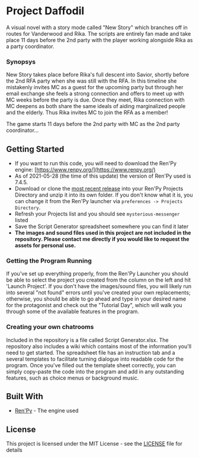 # Project Daffodil

A visual novel with a story mode called "New Story" which branches off in routes for Vanderwood and Rika. The scripts are entirely fan made and take place 11 days before the 2nd party with the player working alongside Rika as a party coordinator. 

### Synopsys 

New Story takes place before Rika's full descent into Savior, shortly before the 2nd RFA party when she was still with the RFA.
In this timeline she mistakenly invites MC as a guest for the upcoming party but through her email exchange she feels a strong connection and offers to meet up with MC weeks before the party is due.
Once they meet, Rika connection with MC deepens as both share the same ideals of aiding marginalized people and the elderly. Thus Rika invites MC to join the RFA as a member!

The game starts 11 days before the 2nd party with MC as the 2nd party coordinator...

## Getting Started

* If you want to run this code, you will need to download the Ren'Py engine: [https://www.renpy.org/](https://www.renpy.org/)
* As of 2021-05-28 (the time of this update) the version of Ren'Py used is 7.4.5.
* Download or clone the [most recent release](https://github.com/shawna-p/mysterious-messenger/releases) into your Ren'Py Projects Directory and unzip it into its own folder. If you don't know what it is, you can change it from the Ren'Py launcher via `preferences -> Projects Directory`.
* Refresh your Projects list and you should see `mysterious-messenger` listed
* Save the Script Generator spreadsheet somewhere you can find it later
* **The images and sound files used in this project are not included in the repository. Please contact me directly if you would like to request the assets for personal use.**

### Getting the Program Running

If you've set up everything properly, from the Ren'Py Launcher you should be able to select the project you created from the column on the left and hit 'Launch Project'. If you don't have the images/sound files, you will likely run into several "not found" errors until you've created your own replacements; otherwise, you should be able to go ahead and type in your desired name for the protagonist and check out the "Tutorial Day", which will walk you through some of the available features in the program.

### Creating your own chatrooms

Included in the repository is a file called Script Generator.xlsx. The repository also includes a wiki which contains most of the information you'll need to get started. The spreadsheet file has an instruction tab and a several templates to facilitate turning dialogue into readable code for the program. Once you've filled out the template sheet correctly, you can simply copy-paste the code into the program and add in any outstanding features, such as choice menus or background music.

## Built With

* [Ren'Py](https://www.renpy.org/) - The engine used

## License

This project is licensed under the MIT License - see the [LICENSE](LICENSE) file for details
